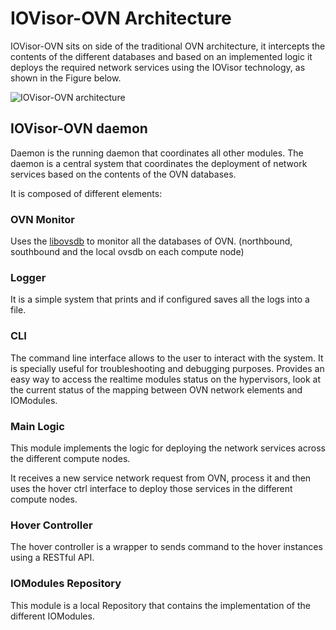 # IOVisor-OVN Architecture

IOVisor-OVN sits on side of the traditional OVN architecture, it intercepts the contents of the different databases and based on an implemented logic it deploys the required network services using the IOVisor technology, as shown in the Figure below.

![IOVisor-OVN architecture](https://raw.githubusercontent.com/netgroup-polito/iovisor-ovn/master/docs/iovisor-ovn-architecture.png)


## IOVisor-OVN daemon

Daemon is the running daemon that coordinates all other modules.
The daemon is a central system that coordinates the deployment of network services
based on the contents of the OVN databases.

It is composed of different elements:

### OVN Monitor

Uses the [libovsdb](https://github.com/socketplane/libovsdb) to monitor all the databases of OVN. (northbound, southbound and the local ovsdb on each compute node)

### Logger

It is a simple system that prints and if configured saves all the logs into a file.

### CLI

The command line interface allows to the user to interact with the system.
It is specially useful for troubleshooting and debugging purposes.
Provides an easy way to access the realtime modules status on the hypervisors, look at the current status of the mapping between OVN network elements and IOModules.

### Main Logic

This module implements the logic for deploying the network services across the different compute nodes.

It receives a new service network request from OVN, process it and then uses the hover ctrl interface to deploy those services in the different compute nodes.

### Hover Controller

The hover controller is a wrapper to sends command to the hover instances using a RESTful API.

### IOModules Repository

This module is a local Repository that contains the implementation of the different IOModules.
